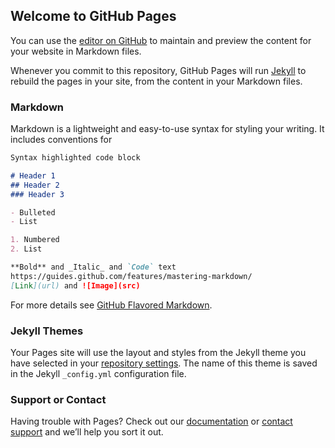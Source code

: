 ## Welcome to GitHub Pages

You can use the [editor on GitHub](https://github.com/enshao/shaoen.github.io/edit/master/index.md) to maintain and preview the content for your website in Markdown files.

Whenever you commit to this repository, GitHub Pages will run [Jekyll](https://jekyllrb.com/) to rebuild the pages in your site, from the content in your Markdown files.

### Markdown

Markdown is a lightweight and easy-to-use syntax for styling your writing. It includes conventions for

```markdown
Syntax highlighted code block

# Header 1
## Header 2
### Header 3

- Bulleted
- List

1. Numbered
2. List

**Bold** and _Italic_ and `Code` text
https://guides.github.com/features/mastering-markdown/
[Link](url) and ![Image](src)
```

For more details see [GitHub Flavored Markdown]().

### Jekyll Themes

Your Pages site will use the layout and styles from the Jekyll theme you have selected in your [repository settings](https://github.com/enshao/shaoen.github.io/settings). The name of this theme is saved in the Jekyll `_config.yml` configuration file.

### Support or Contact

Having trouble with Pages? Check out our [documentation](https://help.github.com/categories/github-pages-basics/) or [contact support](https://github.com/contact) and we’ll help you sort it out.
